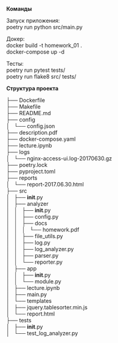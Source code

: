 **Команды**

Запуск приложения:  
poetry run python src/main.py  

Докер:  
docker build -t homework_01 .  
docker-compose up -d  

Тесты:  
	poetry run pytest tests/  
	poetry run flake8 src/ tests/  


**Структура проекта**

├── Dockerfile  
├── Makefile  
├── README.md  
├── config  
│   └── config.json  
├── description.pdf  
├── docker-compose.yaml  
├── lecture.ipynb  
├── logs  
│   └── nginx-access-ui.log-20170630.gz  
├── poetry.lock  
├── pyproject.toml  
├── reports  
│   └── report-2017.06.30.html  
├── src  
│   ├── __init__.py  
│   ├── analyzer  
│   │   ├── __init__.py  
│   │   ├── config.py  
│   │   ├── docs  
│   │   │   └── homework.pdf  
│   │   ├── file_utils.py  
│   │   ├── log.py  
│   │   ├── log_analyzer.py  
│   │   ├── parser.py  
│   │   └── reporter.py  
│   ├── app  
│   │   ├── __init__.py  
│   │   └── module.py  
│   ├── lecture.ipynb  
│   ├── main.py  
│   └── templates  
│       ├── jquery.tablesorter.min.js  
│       └── report.html  
├── tests  
│   ├── __init__.py  
│   └── test_log_analyzer.py  
